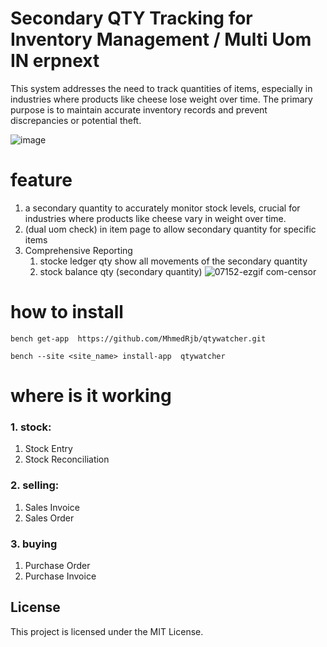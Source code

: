 # Secondary QTY Tracking for Inventory Management / Multi Uom IN erpnext
This system addresses the need to track quantities of items, especially in industries where products like cheese lose weight over time. The primary purpose is to maintain accurate inventory records and prevent discrepancies or potential theft.

![image](https://github.com/user-attachments/assets/22fdfd42-5f44-4c20-b220-05ef9c0f3523)

# feature

1. a secondary quantity to accurately monitor stock levels, crucial for industries where products like cheese vary in weight over time.
2. (dual uom check) in item page to allow secondary quantity  for specific items
4. Comprehensive Reporting
   1. stocke ledger qty show all movements of the secondary quantity 
   2. stock balance qty (secondary quantity)
![07152-ezgif com-censor](https://github.com/user-attachments/assets/774b4413-ae13-42f6-b161-257880f9076f)

# how to install 

```
bench get-app  https://github.com/MhmedRjb/qtywatcher.git
```

```
bench --site <site_name> install-app  qtywatcher
```
# where is it working
### 1. stock:
   1. Stock Entry
   2. Stock Reconciliation
### 2. selling:
   1. Sales Invoice
   2. Sales Order
### 3. buying
   1. Purchase Order
   2. Purchase Invoice

  
## License
This project is licensed under the MIT License.



